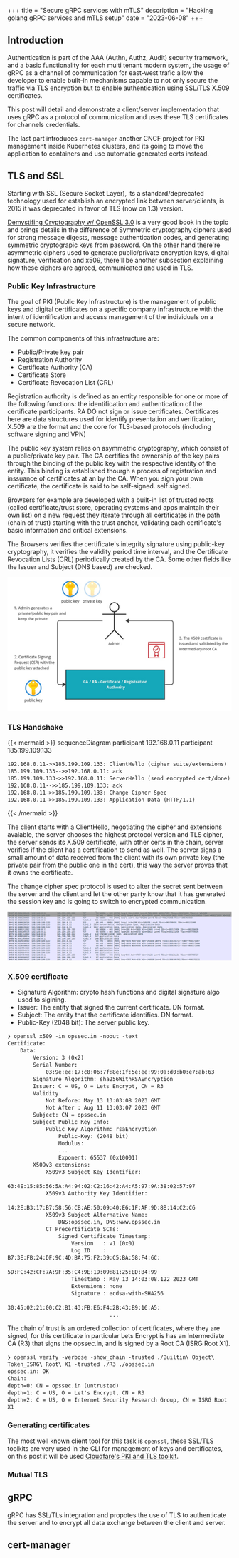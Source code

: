 +++
title = "Secure gRPC services with mTLS"
description = "Hacking golang gRPC services and mTLS setup"
date = "2023-06-08"
+++

## Introduction

Authentication is part of the AAA (Authn, Authz, Audit) security framework, and a basic functionality for each
multi tenant modern system, the usage of gRPC as a channel of communication for east-west trafic allow the developer
to enable built-in mechanisms capable to not only secure the traffic via TLS encryption but to enable authentication
using SSL/TLS X.509 certificates.

This post will detail and demonstrate a client/server implementation that uses gRPC as a protocol of communication
and uses these TLS certificates for channels credentials.

The last part introduces `cert-manager` another CNCF project for PKI management inside Kubernetes clusters,
and its going to move the application to containers and use automatic generated certs instead.

## TLS and SSL

Starting with SSL (Secure Socket Layer), its a standard/deprecated technology used for establish an encrypted link
between server/clients, is 2015 it was deprecated in favor of TLS (now on 1.3) version.

[Demystifing Cryptography w/ OpenSSL 3.0](https://www.packtpub.com/product/demystifying-cryptography-with-openssl-30/9781800560345)
is a very good book in the topic and brings details in the difference of Symmetric cryptography ciphers used
for strong message digests, message authentication codes, and generating symmetric cryptograpic keys from password. On the
other hand there're asymmetric ciphers used to generate public/private encryption keys, digital signature, verification and 
x509, there'll be another subsection explaining how these ciphers are agreed, communicated and used in TLS.

### Public Key Infrastructure 

The goal of PKI (Public Key Infrastructure) is the management of public keys and digital certificates 
on a specific company infrastructure with the intent of identification and access management of the 
individuals on a secure network. 

The common components of this infrastructure are:

* Public/Private key pair
* Registration Authority
* Certificate Authority (CA)
* Certificate Store
* Certificate Revocation List (CRL)

Registration authority is defined as an entity responsible for one or more of the following
functions: the identification and authentication of the certificate participants. RA DO not
sign or issue certificates. Certificates here are data structures used for identify presentation and verification, X.509
are the format and the core for TLS-based protocols (including software signing and VPN)

The public key system relies on asymmetric cryptography, which consist of a public/private key pair. 
The CA certifies the ownership of the key pairs through the binding of the public key with the respective
identity of the entity. This binding is established thourgh a process of registration and inssuance of
certificates at an by the CA. When you sign your own certificate, the certificate is said to be self-signed.
self signed.

Browsers for example are developed with a built-in list of trusted roots 
(called certificate/trust store, operating systems and apps maintain their own list)
on a new request they iterate through all certificates in the path (chain of trust) starting with the trust
anchor, validating each certificate's basic information and critical extensions.

The Browsers verifies the certificate's integrity signature using public-key cryptography, it verifies the 
validity period time interval, and the Certificate Revocation Lists (CRL) periodically created by the CA.
Some other fields like the Issuer and Subject (DNS based) are checked.

![pki](./images/pki.jpg?width=800 "pki")

### TLS Handshake

{{< mermaid >}}
sequenceDiagram
    participant 192.168.0.11
    participant 185.199.109.133

    192.168.0.11->>185.199.109.133: ClientHello (cipher suite/extensions)
    185.199.109.133-->>192.168.0.11: ack
    185.199.109.133->>192.168.0.11: ServerHello (send encrypted cert/done)
    192.168.0.11-->>185.199.109.133: ack
    192.168.0.11->>185.199.109.133: Change Cipher Spec
    192.168.0.11->>185.199.109.133: Application Data (HTTP/1.1)
{{< /mermaid >}}

The client starts with a ClientHello, negotiating the cipher and extensions avaiable, the server
chooses the highest protocol version and TLS cipher, the server sends its X.509 certificate, with 
other certs in the chain, server verifies if the client has a certification to send as well.
The server signs a small amount of data received from the client with its own private key (the
private pair from the public one in the cert), this way the server proves that it owns the 
certificate. 

The change cipher spec protocol is used to alter the secret sent between the server and the client
and let the other party know that it has generated the session key and is going to switch to 
encrypted communication.


![tlsh](./images/handshake.png "tlsh")

### X.509 certificate

* Signature Algorithm: crypto hash functions and digital signature algo used to sigining.
* Issuer: The entity that signed the current certificate. DN format.
* Subject: The entity that the certificate identifies. DN format.
* Public-Key (2048 bit): The server public key.

```shell
❯ openssl x509 -in opssec.in -noout -text
Certificate:
    Data:
        Version: 3 (0x2)                                                                                                               
        Serial Number:                                             
            03:9e:ec:17:c8:06:7f:8e:1f:5e:ee:99:0a:d0:b0:e7:ab:63                                                                      
        Signature Algorithm: sha256WithRSAEncryption                                                                                   
        Issuer: C = US, O = Lets Encrypt, CN = R3                                                                                     
        Validity                                                                                                                       
            Not Before: May 13 13:03:08 2023 GMT                                                                                       
            Not After : Aug 11 13:03:07 2023 GMT                                                                                       
        Subject: CN = opssec.in                                                                                                        
        Subject Public Key Info:                                   
            Public Key Algorithm: rsaEncryption                                                                                        
                Public-Key: (2048 bit)                                                                                                 
                Modulus:                                                                                                               
                ...
                Exponent: 65537 (0x10001)                          
        X509v3 extensions:                                         
            X509v3 Subject Key Identifier:                         
                63:4E:15:85:56:5A:A4:94:02:C2:16:42:A4:A5:97:9A:38:02:57:97                                                            
            X509v3 Authority Key Identifier:                       
                14:2E:B3:17:B7:58:56:CB:AE:50:09:40:E6:1F:AF:9D:8B:14:C2:C6                                                            
            X509v3 Subject Alternative Name:                       
                DNS:opssec.in, DNS:www.opssec.in                                                                                       
            CT Precertificate SCTs:                                
                Signed Certificate Timestamp:                      
                    Version   : v1 (0x0)                           
                    Log ID    : B7:3E:FB:24:DF:9C:4D:BA:75:F2:39:C5:BA:58:F4:6C:                                                       
                                5D:FC:42:CF:7A:9F:35:C4:9E:1D:09:81:25:ED:B4:99                                                        
                    Timestamp : May 13 14:03:08.122 2023 GMT                                                                           
                    Extensions: none                               
                    Signature : ecdsa-with-SHA256                                                                                      
                                30:45:02:21:00:C2:B1:43:FB:E6:F4:2B:43:B9:16:A5:                                                       
                                ...
```

The chain of trust is an ordered collection of certificates, where they are signed, for this certificate
in particular Lets Encrypt is has an Intermediate CA (R3) that signs the opssec.in, and is signed by a Root CA (ISRG Root X1).

```shell
❯ openssl verify -verbose -show_chain -trusted ./Builtin\ Object\ Token_ISRG\ Root\ X1 -trusted ./R3 ./opssec.in
opssec.in: OK
Chain:
depth=0: CN = opssec.in (untrusted)
depth=1: C = US, O = Let's Encrypt, CN = R3
depth=2: C = US, O = Internet Security Research Group, CN = ISRG Root X1
```

### Generating certificates

The most well known client tool for this task is `openssl`, these SSL/TLS toolkits are very used 
in the CLI for management of keys and certificates, on this post it will be used [Cloudfare's PKI and TLS toolkit](https://github.com/cloudflare/cfssl).


### Mutual TLS

## gRPC 

gRPC has SSL/TLs integration and propotes the use of TLS to authenticate the server and to encrypt all data
exchange between the client and server.
## cert-manager

